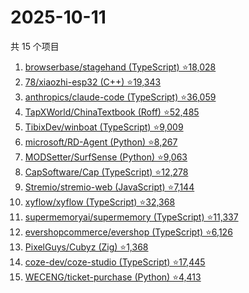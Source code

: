 # 2025-10-11

共 15 个项目

<!-- BEGIN GITHUB -->
<!-- 最后更新时间 2025-10-11 00:11:05 +0800 -->
1. [browserbase/stagehand (TypeScript) ⭐18,028](https://github.com/browserbase/stagehand)
1. [78/xiaozhi-esp32 (C++) ⭐19,343](https://github.com/78/xiaozhi-esp32)
1. [anthropics/claude-code (TypeScript) ⭐36,059](https://github.com/anthropics/claude-code)
1. [TapXWorld/ChinaTextbook (Roff) ⭐52,485](https://github.com/TapXWorld/ChinaTextbook)
1. [TibixDev/winboat (TypeScript) ⭐9,009](https://github.com/TibixDev/winboat)
1. [microsoft/RD-Agent (Python) ⭐8,267](https://github.com/microsoft/RD-Agent)
1. [MODSetter/SurfSense (Python) ⭐9,063](https://github.com/MODSetter/SurfSense)
1. [CapSoftware/Cap (TypeScript) ⭐12,278](https://github.com/CapSoftware/Cap)
1. [Stremio/stremio-web (JavaScript) ⭐7,144](https://github.com/Stremio/stremio-web)
1. [xyflow/xyflow (TypeScript) ⭐32,368](https://github.com/xyflow/xyflow)
1. [supermemoryai/supermemory (TypeScript) ⭐11,337](https://github.com/supermemoryai/supermemory)
1. [evershopcommerce/evershop (TypeScript) ⭐6,126](https://github.com/evershopcommerce/evershop)
1. [PixelGuys/Cubyz (Zig) ⭐1,368](https://github.com/PixelGuys/Cubyz)
1. [coze-dev/coze-studio (TypeScript) ⭐17,445](https://github.com/coze-dev/coze-studio)
1. [WECENG/ticket-purchase (Python) ⭐4,413](https://github.com/WECENG/ticket-purchase)
<!-- END GITHUB -->